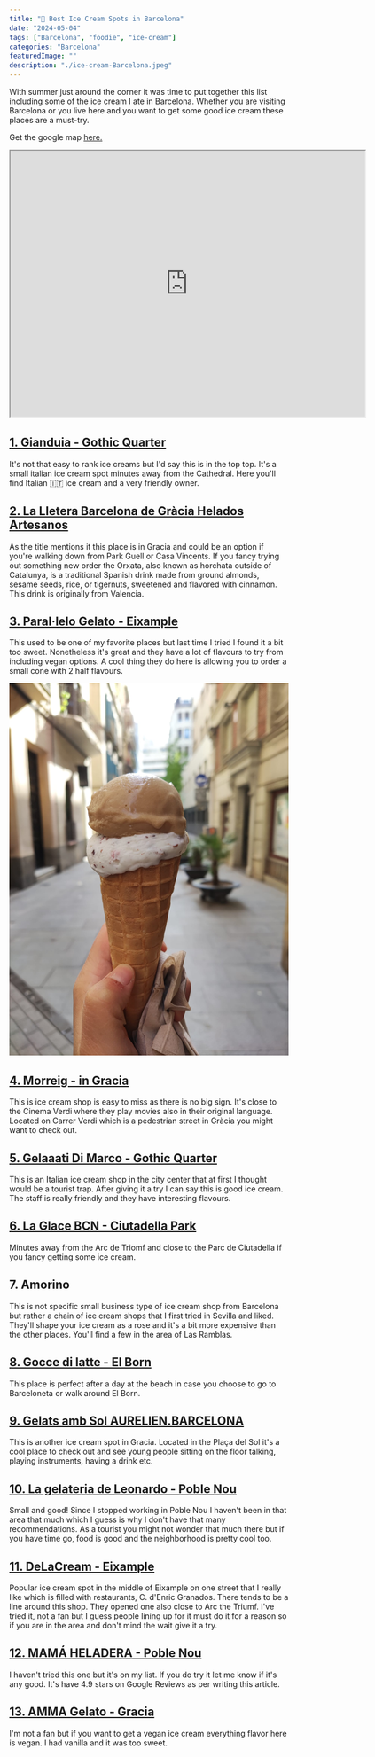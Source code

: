 ```yaml
---
title: "🍦 Best Ice Cream Spots in Barcelona"
date: "2024-05-04"
tags: ["Barcelona", "foodie", "ice-cream"]
categories: "Barcelona"
featuredImage: ""
description: "./ice-cream-Barcelona.jpeg"
---
```


With summer just around the corner it was time to put together this list including some of the ice cream I ate in Barcelona. Whether you are visiting Barcelona or you live here and you want to get some good ice cream these places are a must-try.

Get the google map <a href='https://www.google.com/maps/d/viewer?mid=1v9pdv7vsfMiQct1UY5CHAvmP7zWxFNM&ll=41.39321318240926%2C2.1799373499999852&z=15' target='_blank'>here.</a>

<iframe src="https://www.google.com/maps/d/embed?mid=1v9pdv7vsfMiQct1UY5CHAvmP7zWxFNM&ehbc=2E312F&noprof=1" width="640" height="480"></iframe>

## <a href='https://maps.app.goo.gl/j7nZvtQhqJbhDpWe8' target="_blank">1. Gianduia - Gothic Quarter</a>

It's not that easy to rank ice creams but I'd say this is in the top top. It's a small italian ice cream spot minutes away from the Cathedral. Here you'll find Italian 🇮🇹 ice cream and a very friendly owner.

## <a href='https://maps.app.goo.gl/nhUnVweVazw8YxwCA' target="_blank">2. La Lletera Barcelona de Gràcia Helados Artesanos</a>

As the title mentions it this place is in Gracia and could be an option if you're walking down from Park Guell or Casa Vincents. If you fancy trying out something new order the Orxata, also known as horchata outside of Catalunya, is a traditional Spanish drink made from ground almonds, sesame seeds, rice, or tigernuts, sweetened and flavored with cinnamon. This drink is originally from Valencia.

## <a href='https://goo.gl/maps/KtHcvJYQSPGogBmi7' target="_blank">3. Paral·lelo Gelato - Eixample</a>

This used to be one of my favorite places but last time I tried I found it a bit too sweet. Nonetheless it's great and they have a lot of flavours to try from including vegan options. A cool thing they do here is allowing you to order a small cone with 2 half flavours.

![ice cream with 2 flavors](./ice-cream-Barcelona.jpeg)

## <a href='https://maps.app.goo.gl/uo8Md9Sjg13BGBEq6' target="_blank">4. Morreig - in Gracia</a>

This is ice cream shop is easy to miss as there is no big sign. It's close to the Cinema Verdi where they play movies also in their original language. Located on Carrer Verdi which is a pedestrian street in Gràcia you might want to check out.

## <a href='https://maps.app.goo.gl/fi29vFoFZcw6s5uW7' target="_blank">5. Gelaaati Di Marco - Gothic Quarter</a>

This is an Italian ice cream shop in the city center that at first I thought would be a tourist trap. After giving it a try I can say this is good ice cream. The staff is really friendly and they have interesting flavours.

## <a href='https://maps.app.goo.gl/wp9KVTMaPQWhdqsYA' target="_blank">6. La Glace BCN - Ciutadella Park</a>

Minutes away from the Arc de Triomf and close to the Parc de Ciutadella if you fancy getting some ice cream.

## 7. Amorino

This is not specific small business type of ice cream shop from Barcelona but rather a chain of ice cream shops that I first tried in Sevilla and liked. They'll shape your ice cream as a rose and it's a bit more expensive than the other places. You'll find a few in the area of Las Ramblas.

## <a href='https://maps.app.goo.gl/9HmyDmyTWJgDu3Y48' target="_blank">8. Gocce di latte - El Born</a>

This place is perfect after a day at the beach in case you choose to go to Barceloneta or walk around El Born.

## <a href='https://maps.app.goo.gl/diaPfDkftCg9cpo76' target="_blank">9. Gelats amb Sol AURELIEN.BARCELONA</a>

This is another ice cream spot in Gracia. Located in the Plaça del Sol it's a cool place to check out and see young people sitting on the floor talking, playing instruments, having a drink etc.

## <a href='https://maps.app.goo.gl/qRp1E8HnFzYsMAjp9' target="_blank">10. La gelateria de Leonardo - Poble Nou</a>

Small and good! Since I stopped working in Poble Nou I haven't been in that area that much which I guess is why I don't have that many recommendations. As a tourist you might not wonder that much there but if you have time go, food is good and the neighborhood is pretty cool too.

## <a href='https://maps.app.goo.gl/h3PjsXEP58DsooMP9' target="_blank">11. DeLaCream - Eixample</a>

Popular ice cream spot in the middle of Eixample on one street that I really like which is filled with restaurants, C. d'Enric Granados. There tends to be a line around this shop. They opened one also close to Arc the Triumf. I've tried it, not a fan but I guess people lining up for it must do it for a reason so if you are in the area and don't mind the wait give it a try.

## <a href='https://maps.app.goo.gl/jNKD5kUr6UT2zQA1A' target="_blank">12. MAMÁ HELADERA - Poble Nou</a>

I haven't tried this one but it's on my list. If you do try it let me know if it's any good. It's have 4.9 stars on Google Reviews as per writing this article.

## <a href='https://goo.gl/maps/46AHFHkZR6oeUPN8A' target="_blank">13. AMMA Gelato - Gracia</a>

I'm not a fan but if you want to get a vegan ice cream everything flavor here is vegan. I had vanilla and it was too sweet.
